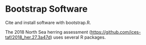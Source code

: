# Bootstrap Software

Cite and install software with bootstrap.R.

The 2018 North Sea herring assessment
(https://github.com/ices-taf/2018_her.27.3a47d) uses several R packages.
